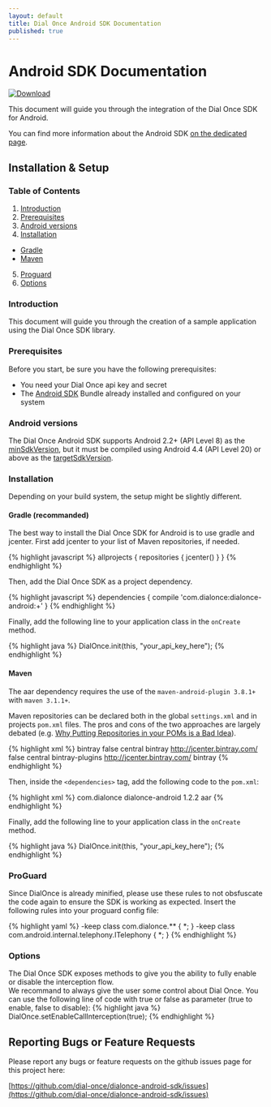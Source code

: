 ```yaml
---
layout: default
title: Dial Once Android SDK Documentation
published: true
---
```


Android SDK Documentation
===================================

[![Download](https://api.bintray.com/packages/dialonce/maven/dialonce-android/images/download.svg) ](https://bintray.com/dialonce/maven/dialonce-android/_latestVersion)

This document will guide you through the integration of the Dial Once SDK for Android.

You can find more information about the Android SDK [on the dedicated page](/android/specs).

Installation & Setup
--------------------

### Table of Contents

1.  [Introduction](#introduction)
2.  [Prerequisites](#prerequisites)
3.  [Android versions](#android-versions)
4.  [Installation](#installation)
  - [Gradle](#gradle-recommanded)
  - [Maven](#maven)
5.  [Proguard](#proguard)
6.  [Options](#options)

### Introduction

This document will guide you through the creation of a sample application using the Dial Once SDK library.

### Prerequisites

Before you start, be sure you have the following prerequisites:

- You need your Dial Once api key and secret
- The [Android SDK](http://developer.android.com/sdk/index.html) Bundle already installed and configured on your system

### Android versions

The Dial Once Android SDK supports Android 2.2+ (API Level 8) as the [minSdkVersion](http://developer.android.com/guide/topics/manifest/uses-sdk-element.html#min), but it must be compiled using Android 4.4 (API Level 20) or above as the [targetSdkVersion](http://developer.android.com/guide/topics/manifest/uses-sdk-element.html#target).

### Installation

Depending on your build system, the setup might be slightly different.

#### Gradle (recommanded)

The best way to install the Dial Once SDK for Android is to use gradle and jcenter. First add jcenter to your list of Maven repositories, if needed.

{% highlight javascript %}
allprojects {
    repositories {
        jcenter()
    }
}
{% endhighlight %}

Then, add the Dial Once SDK as a project dependency.

{% highlight javascript %}
dependencies {
    compile 'com.dialonce:dialonce-android:+'
}
{% endhighlight %}

Finally, add the following line to your application class in the `onCreate` method.

{% highlight java %}
DialOnce.init(this, "your_api_key_here");
{% endhighlight %}

#### Maven

The aar dependency requires the use of the `maven-android-plugin 3.8.1+` with `maven 3.1.1+`.

Maven repositories can be declared both in the global `settings.xml` and in projects `pom.xml` files. The pros and cons of the two approaches are largely debated (e.g. [Why Putting Repositories in your POMs is a Bad Idea](http://www.sonatype.com/people/2009/02/why-putting-repositories-in-your-poms-is-a-bad-idea/)).

{% highlight xml %}
<profiles>
  <profile>
      <id>bintray</id>
      <repositories>
          <repository>
              <snapshots>
                  <enabled>false</enabled>
              </snapshots>
              <id>central</id>
              <name>bintray</name>
              <url>http://jcenter.bintray.com/</url>
          </repository>
      </repositories>
      <pluginRepositories>
          <pluginRepository>
              <snapshots>
                  <enabled>false</enabled>
              </snapshots>
              <id>central</id>
              <name>bintray-plugins</name>
              <url>http://jcenter.bintray.com/</url>
          </pluginRepository>
      </pluginRepositories>
  </profile>
</profiles>
<activeProfiles>
  <activeProfile>bintray</activeProfile>
</activeProfiles>
{% endhighlight %}

Then, inside the `<dependencies>` tag, add the following code to the `pom.xml`:

{% highlight xml %}
<dependency>
  <groupId>com.dialonce</groupId>
  <artifactId>dialonce-android</artifactId>
  <version>1.2.2</version>
  <type>aar</type>
</dependency>
{% endhighlight %}

Finally, add the following line to your application class in the `onCreate` method.

{% highlight java %}
DialOnce.init(this, "your_api_key_here");
{% endhighlight %}

### ProGuard

Since DialOnce is already minified, please use these rules to not obsfuscate the code again to ensure the SDK is working as expected. Insert the following rules into your proguard config file:

{% highlight yaml %}
-keep class com.dialonce.** { *; }
-keep class com.android.internal.telephony.ITelephony { *; }
{% endhighlight %}

### Options

The Dial Once SDK exposes methods to give you the ability to fully enable or disable the interception flow.  
We recommand to always give the user some control about Dial Once.
You can use the following line of code with true or false as parameter (true to enable, false to disable):
{% highlight java %}
DialOnce.setEnableCallInterception(true);
{% endhighlight %}

Reporting Bugs or Feature Requests
----------------------------------

Please report any bugs or feature requests on the github issues page for this project here:

[https://github.com/dial-once/dialonce-android-sdk/issues](https://github.com/dial-once/dialonce-android-sdk/issues)